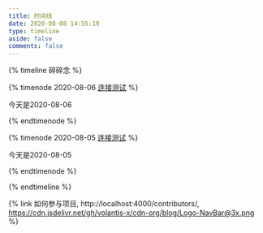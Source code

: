 ```yaml
---
title: 时间线
date: 2020-08-08 14:55:19
type: timeline
aside: false
comments: false
---
```


{% timeline 碎碎念 %}

{% timenode 2020-08-06 [连接测试](https://xiaokang.me) %}

今天是2020-08-06

{% endtimenode %}

{% timenode 2020-08-05 [连接测试](https://xiaokang.me) %}

今天是2020-08-05

{% endtimenode %}

{% endtimeline %}

{% link 如何参与项目, http://localhost:4000/contributors/, https://cdn.jsdelivr.net/gh/volantis-x/cdn-org/blog/Logo-NavBar@3x.png %}